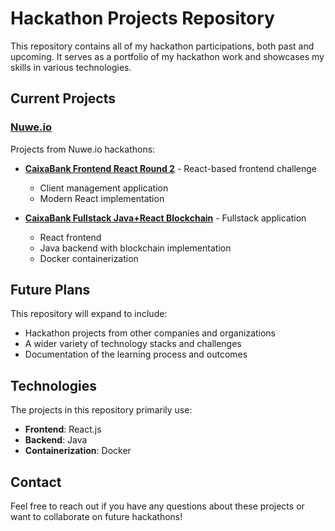 # Hackathon Projects Repository

This repository contains all of my hackathon participations, both past and upcoming. It serves as a portfolio of my hackathon work and showcases my skills in various technologies.

## Current Projects

### [Nuwe.io](./nuwe.io)

Projects from Nuwe.io hackathons:

- **[CaixaBank Frontend React Round 2](./nuwe.io/caixabank-frontend-react-round2)** - React-based frontend challenge
  - Client management application
  - Modern React implementation

- **[CaixaBank Fullstack Java+React Blockchain](./nuwe.io/caixabank-fullstack-javareact-blockchain)** - Fullstack application
  - React frontend
  - Java backend with blockchain implementation
  - Docker containerization

## Future Plans

This repository will expand to include:
- Hackathon projects from other companies and organizations
- A wider variety of technology stacks and challenges
- Documentation of the learning process and outcomes

## Technologies

The projects in this repository primarily use:
- **Frontend**: React.js
- **Backend**: Java
- **Containerization**: Docker

## Contact

Feel free to reach out if you have any questions about these projects or want to collaborate on future hackathons!
